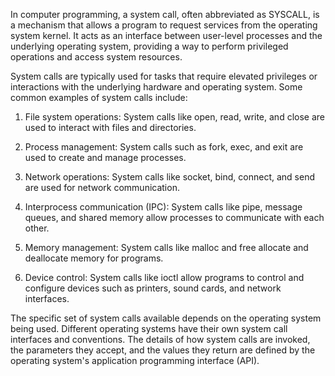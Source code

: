 In computer programming, a system call, often abbreviated as SYSCALL, is a mechanism that allows a program to request services from the operating system kernel. It acts as an interface between user-level processes and the underlying operating system, providing a way to perform privileged operations and access system resources.

System calls are typically used for tasks that require elevated privileges or interactions with the underlying hardware and operating system. Some common examples of system calls include:

1. File system operations: System calls like open, read, write, and close are used to interact with files and directories.

2. Process management: System calls such as fork, exec, and exit are used to create and manage processes.

3. Network operations: System calls like socket, bind, connect, and send are used for network communication.

4. Interprocess communication (IPC): System calls like pipe, message queues, and shared memory allow processes to communicate with each other.

5. Memory management: System calls like malloc and free allocate and deallocate memory for programs.

6. Device control: System calls like ioctl allow programs to control and configure devices such as printers, sound cards, and network interfaces.

The specific set of system calls available depends on the operating system being used. Different operating systems have their own system call interfaces and conventions. The details of how system calls are invoked, the parameters they accept, and the values they return are defined by the operating system's application programming interface (API).